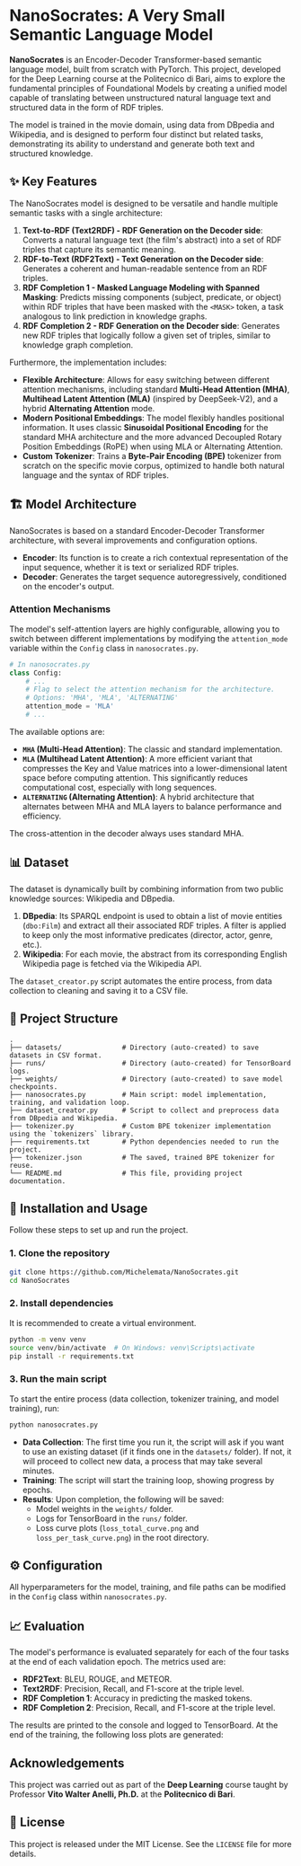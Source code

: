 # NanoSocrates: A Very Small Semantic Language Model

**NanoSocrates** is an Encoder-Decoder Transformer-based semantic language model, built from scratch with PyTorch. This project, developed for the Deep Learning course at the Politecnico di Bari, aims to explore the fundamental principles of Foundational Models by creating a unified model capable of translating between unstructured natural language text and structured data in the form of RDF triples.

The model is trained in the movie domain, using data from DBpedia and Wikipedia, and is designed to perform four distinct but related tasks, demonstrating its ability to understand and generate both text and structured knowledge.

## ✨ Key Features

The NanoSocrates model is designed to be versatile and handle multiple semantic tasks with a single architecture:

1.  **Text-to-RDF (Text2RDF) - RDF Generation on the Decoder side**: Converts a natural language text (the film's abstract) into a set of RDF triples that capture its semantic meaning.
2.  **RDF-to-Text (RDF2Text) - Text Generation on the Decoder side**: Generates a coherent and human-readable sentence from an RDF triples.
3.  **RDF Completion 1 - Masked Language Modeling with Spanned Masking**: Predicts missing components (subject, predicate, or object) within RDF triples that have been masked with the `<MASK>` token, a task analogous to link prediction in knowledge graphs.
4.  **RDF Completion 2 - RDF Generation on the Decoder side**: Generates new RDF triples that logically follow a given set of triples, similar to knowledge graph completion.

Furthermore, the implementation includes:

  - **Flexible Architecture**: Allows for easy switching between different attention mechanisms, including standard **Multi-Head Attention (MHA)**, **Multihead Latent Attention (MLA)** (inspired by DeepSeek-V2), and a hybrid **Alternating Attention** mode.
  - **Modern Positional Embeddings**: The model flexibly handles positional information. It uses classic **Sinusoidal Positional Encoding** for the standard MHA architecture and the more advanced Decoupled Rotary Position Embeddings (RoPE) when using MLA or Alternating Attention.
  - **Custom Tokenizer**: Trains a **Byte-Pair Encoding (BPE)** tokenizer from scratch on the specific movie corpus, optimized to handle both natural language and the syntax of RDF triples.

## 🏗️ Model Architecture

NanoSocrates is based on a standard Encoder-Decoder Transformer architecture, with several improvements and configuration options.

  - **Encoder**: Its function is to create a rich contextual representation of the input sequence, whether it is text or serialized RDF triples.
  - **Decoder**: Generates the target sequence autoregressively, conditioned on the encoder's output.

### Attention Mechanisms

The model's self-attention layers are highly configurable, allowing you to switch between different implementations by modifying the `attention_mode` variable within the `Config` class in `nanosocrates.py`.

```python
# In nanosocrates.py
class Config:
    # ...
    # Flag to select the attention mechanism for the architecture.
    # Options: 'MHA', 'MLA', 'ALTERNATING'
    attention_mode = 'MLA'
    # ...
```

The available options are:

  - **`MHA` (Multi-Head Attention)**: The classic and standard implementation.
  - **`MLA` (Multihead Latent Attention)**: A more efficient variant that compresses the Key and Value matrices into a lower-dimensional latent space before computing attention. This significantly reduces computational cost, especially with long sequences.
  - **`ALTERNATING` (Alternating Attention)**: A hybrid architecture that alternates between MHA and MLA layers to balance performance and efficiency.

The cross-attention in the decoder always uses standard MHA.

## 📊 Dataset

The dataset is dynamically built by combining information from two public knowledge sources: Wikipedia and DBpedia.

1.  **DBpedia**: Its SPARQL endpoint is used to obtain a list of movie entities (`dbo:Film`) and extract all their associated RDF triples. A filter is applied to keep only the most informative predicates (director, actor, genre, etc.).
2.  **Wikipedia**: For each movie, the abstract from its corresponding English Wikipedia page is fetched via the Wikipedia API.

The `dataset_creator.py` script automates the entire process, from data collection to cleaning and saving it to a CSV file.

## 📂 Project Structure

```
.
├── datasets/               # Directory (auto-created) to save datasets in CSV format.
├── runs/                   # Directory (auto-created) for TensorBoard logs.
├── weights/                # Directory (auto-created) to save model checkpoints.
├── nanosocrates.py         # Main script: model implementation, training, and validation loop.
├── dataset_creator.py      # Script to collect and preprocess data from DBpedia and Wikipedia.
├── tokenizer.py            # Custom BPE tokenizer implementation using the `tokenizers` library.
├── requirements.txt        # Python dependencies needed to run the project.
├── tokenizer.json          # The saved, trained BPE tokenizer for reuse.
└── README.md               # This file, providing project documentation.
```

## 🚀 Installation and Usage

Follow these steps to set up and run the project.

### 1\. Clone the repository

```bash
git clone https://github.com/Michelemata/NanoSocrates.git
cd NanoSocrates
```

### 2\. Install dependencies

It is recommended to create a virtual environment.

```bash
python -m venv venv
source venv/bin/activate  # On Windows: venv\Scripts\activate
pip install -r requirements.txt
```

### 3\. Run the main script

To start the entire process (data collection, tokenizer training, and model training), run:

```bash
python nanosocrates.py
```

  - **Data Collection**: The first time you run it, the script will ask if you want to use an existing dataset (if it finds one in the `datasets/` folder). If not, it will proceed to collect new data, a process that may take several minutes.
  - **Training**: The script will start the training loop, showing progress by epochs.
  - **Results**: Upon completion, the following will be saved:
      - Model weights in the `weights/` folder.
      - Logs for TensorBoard in the `runs/` folder.
      - Loss curve plots (`loss_total_curve.png` and `loss_per_task_curve.png`) in the root directory.

## ⚙️ Configuration

All hyperparameters for the model, training, and file paths can be modified in the `Config` class within `nanosocrates.py`.

## 📈 Evaluation

The model's performance is evaluated separately for each of the four tasks at the end of each validation epoch. The metrics used are:

  - **RDF2Text**: BLEU, ROUGE, and METEOR.
  - **Text2RDF**: Precision, Recall, and F1-score at the triple level.
  - **RDF Completion 1**: Accuracy in predicting the masked tokens.
  - **RDF Completion 2**: Precision, Recall, and F1-score at the triple level.

The results are printed to the console and logged to TensorBoard. At the end of the training, the following loss plots are generated:

## Acknowledgements

This project was carried out as part of the **Deep Learning** course taught by Professor **Vito Walter Anelli, Ph.D.** at the **Politecnico di Bari**.

## 📜 License

This project is released under the MIT License. See the `LICENSE` file for more details.
